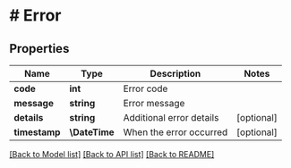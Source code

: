 # # Error

## Properties

Name | Type | Description | Notes
------------ | ------------- | ------------- | -------------
**code** | **int** | Error code |
**message** | **string** | Error message |
**details** | **string** | Additional error details | [optional]
**timestamp** | **\DateTime** | When the error occurred | [optional]

[[Back to Model list]](../../README.md#models) [[Back to API list]](../../README.md#endpoints) [[Back to README]](../../README.md)
